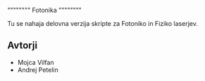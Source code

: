 """"""""
Fotonika
""""""""

Tu se nahaja delovna verzija skripte za Fotoniko in Fiziko laserjev. 

Avtorji
-------

* Mojca Vilfan
* Andrej Petelin